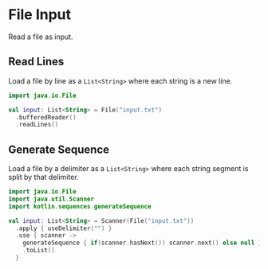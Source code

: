 # File Input

Read a file as input.

## Read Lines

Load a file by line as a `List<String>` where each string is a new line.

```kotlin
import java.io.File

val input: List<String> = File("input.txt")
  .bufferedReader()
  .readLines()
```

## Generate Sequence

Load a file by a delimiter as a `List<String>` where each string segment is split by that delimiter.

```kotlin
import java.io.File
import java.util.Scanner
import kotlin.sequences.generateSequence

val input: List<String> = Scanner(File("input.txt"))
  .apply { useDelimiter("") }
  .use { scanner ->
    generateSequence { if(scanner.hasNext()) scanner.next() else null }
    .toList()
  }
```